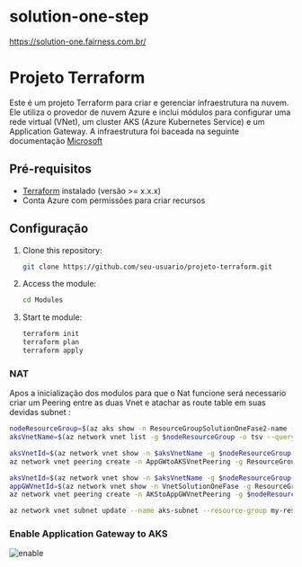 # solution-one-step
https://solution-one.fairness.com.br/
# Projeto Terraform

Este é um projeto Terraform para criar e gerenciar infraestrutura na nuvem. Ele utiliza o provedor de nuvem Azure e inclui módulos para configurar uma rede virtual (VNet), um cluster AKS (Azure Kubernetes Service) e um Application Gateway. A infraestrutura foi baceada na seguinte documentação [Microsoft](https://learn.microsoft.com/pt-br/azure/application-gateway/tutorial-ingress-controller-add-on-existing?toc=https%3A%2F%2Fdocs.microsoft.com%2Fen-us%2Fazure%2Faks%2Ftoc.json&bc=https%3A%2F%2Fdocs.microsoft.com%2Fen-us%2Fazure%2Fbread%2Ftoc.json#code-try-1)

## Pré-requisitos

- [Terraform](https://www.terraform.io/downloads.html) instalado (versão >= x.x.x)
- Conta Azure com permissões para criar recursos

## Configuração

1. Clone this repository:

   ```bash
   git clone https://github.com/seu-usuario/projeto-terraform.git
   ```
2. Access the module:

   ```bash
   cd Modules
   ```
3. Start te module:

   ```bash
   terraform init
   terraform plan
   terraform apply
   ```
### NAT
Apos a inicialização dos modulos para que o Nat funcione será necessario criar um Peering entre as duas Vnet e atachar as route table em suas devidas subnet :
```bash
nodeResourceGroup=$(az aks show -n ResourceGroupSolutionOneFase2-name -g ResourceGroupSolutionOneFase2 -o tsv --query "nodeResourceGroup")
aksVnetName=$(az network vnet list -g $nodeResourceGroup -o tsv --query "[0].name")

aksVnetId=$(az network vnet show -n $aksVnetName -g $nodeResourceGroup -o tsv --query "id")
az network vnet peering create -n AppGWtoAKSVnetPeering -g ResourceGroupSolutionOneFase2 --vnet-name VnetSolutionOneFase --remote-vnet $aksVnetId --allow-vnet-access

aksVnetId=$(az network vnet show -n $aksVnetName -g $nodeResourceGroup -o tsv --query "id")
appGWVnetId=$(az network vnet show -n VnetSolutionOneFase -g ResourceGroupSolutionOneFase2 -o tsv --query "id")
az network vnet peering create -n AKStoAppGWVnetPeering -g $nodeResourceGroup --vnet-name $aksVnetName --remote-vnet $appGWVnetId --allow-vnet-access
```
```bash
az network vnet subnet update --name aks-subnet --resource-group my-resource-group --vnet-name my-vnet --route-table route-table-aks
```

### Enable Application Gateway to AKS

![enable](https://solutiononetfstate.blob.core.windows.net/vm-tfstate/enable.png)